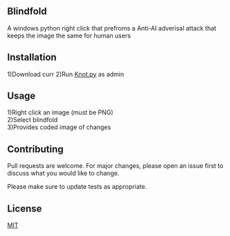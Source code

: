 ## Blindfold
A windows python right click that prefroms a Anti-AI adverisal attack that keeps the image the same for human users

## Installation
1)Download curr 
2)Run [Knot.py](https://github.com/Naif-W-Alharthi/Blindfold/blob/main/current_live_build/knot.exe) as admin



## Usage

1)Right click an image (must be PNG)<br />
2)Select blindfold<br />
3)Provides coded image of changes


## Contributing

Pull requests are welcome. For major changes, please open an issue first
to discuss what you would like to change.

Please make sure to update tests as appropriate.

## License

[MIT](https://choosealicense.com/licenses/mit/)
